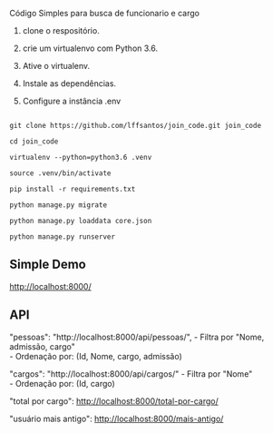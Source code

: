 
Código Simples para busca de funcionario e cargo

  
  

1. clone o respositório.

2. crie um virtualenvo com Python 3.6.

3. Ative o virtualenv.

4. Instale as dependências.

5. Configure a instância .env

  

```console

git clone https://github.com/lffsantos/join_code.git join_code

cd join_code

virtualenv --python=python3.6 .venv

source .venv/bin/activate

pip install -r requirements.txt

python manage.py migrate

python manage.py loaddata core.json

python manage.py runserver

```

## Simple Demo
[http://localhost:8000/](http://localhost:8000/)
  

## API 

"pessoas": "http://localhost:8000/api/pessoas/",
	- Filtra por "Nome, admissão, cargo"  
	- Ordenação por: (Id, Nome, cargo, admissão)

"cargos": "http://localhost:8000/api/cargos/"
     - Filtra por "Nome"  
	- Ordenação por: (Id, cargo)

"total por cargo": [http://localhost:8000/total-por-cargo/](http://localhost:8000/total-por-cargo/)

"usuário mais antigo": [http://localhost:8000/mais-antigo/](http://localhost:8000/mais-antigo/)